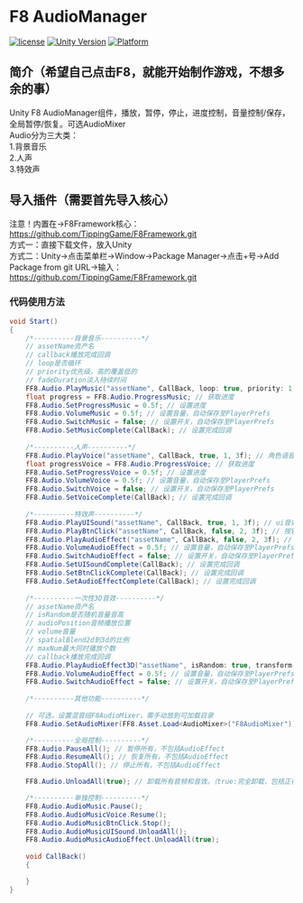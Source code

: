 # F8 AudioManager

[![license](http://img.shields.io/badge/license-MIT-green.svg)](https://opensource.org/licenses/MIT) 
[![Unity Version](https://img.shields.io/badge/unity-2021|2022|2023|6000-blue)](https://unity.com) 
[![Platform](https://img.shields.io/badge/platform-Win%20%7C%20Android%20%7C%20iOS%20%7C%20Mac%20%7C%20Linux%20%7C%20WebGL-orange)]() 

## 简介（希望自己点击F8，就能开始制作游戏，不想多余的事）
Unity F8 AudioManager组件，播放，暂停，停止，进度控制，音量控制/保存，全局暂停/恢复。可选AudioMixer  
Audio分为三大类：  
1.背景音乐  
2.人声  
3.特效声  

## 导入插件（需要首先导入核心）
注意！内置在->F8Framework核心：https://github.com/TippingGame/F8Framework.git  
方式一：直接下载文件，放入Unity  
方式二：Unity->点击菜单栏->Window->Package Manager->点击+号->Add Package from git URL->输入：https://github.com/TippingGame/F8Framework.git  

### 代码使用方法
```C#
void Start()
{
    /*----------背景音乐----------*/
    // assetName资产名
    // callback播放完成回调
    // loop是否循环
    // priority优先级，高的覆盖低的
    // fadeDuration淡入持续时间
    FF8.Audio.PlayMusic("assetName", CallBack, loop: true, priority: 1, fadeDuration: 3f); // 背景音乐
    float progress = FF8.Audio.ProgressMusic; // 获取进度
    FF8.Audio.SetProgressMusic = 0.5f; // 设置进度
    FF8.Audio.VolumeMusic = 0.5f; // 设置音量，自动保存至PlayerPrefs
    FF8.Audio.SwitchMusic = false; // 设置开关，自动保存至PlayerPrefs
    FF8.Audio.SetMusicComplete(CallBack); // 设置完成回调
    
    /*----------人声----------*/
    FF8.Audio.PlayVoice("assetName", CallBack, true, 1, 3f); // 角色语音
    float progressVoice = FF8.Audio.ProgressVoice; // 获取进度
    FF8.Audio.SetProgressVoice = 0.5f; // 设置进度
    FF8.Audio.VolumeVoice = 0.5f; // 设置音量，自动保存至PlayerPrefs
    FF8.Audio.SwitchVoice = false; // 设置开关，自动保存至PlayerPrefs
    FF8.Audio.SetVoiceComplete(CallBack); // 设置完成回调
    
    /*----------特效声----------*/
    FF8.Audio.PlayUISound("assetName", CallBack, true, 1, 3f); // ui音效
    FF8.Audio.PlayBtnClick("assetName", CallBack, false, 2, 3f); // 按钮音效
    FF8.Audio.PlayAudioEffect("assetName", CallBack, false, 2, 3f); // 音效特效
    FF8.Audio.VolumeAudioEffect = 0.5f; // 设置音量，自动保存至PlayerPrefs
    FF8.Audio.SwitchAudioEffect = false; // 设置开关，自动保存至PlayerPrefs
    FF8.Audio.SetUISoundComplete(CallBack); // 设置完成回调
    FF8.Audio.SetBtnClickComplete(CallBack); // 设置完成回调
    FF8.Audio.SetAudioEffectComplete(CallBack); // 设置完成回调
    
    /*----------一次性3D音效----------*/
    // assetName资产名
    // isRandom是否随机音量音高
    // audioPosition音频播放位置
    // volume音量
    // spatialBlend2d到3d的比例
    // maxNum最大同时播放个数
    // callback播放完成回调
    FF8.Audio.PlayAudioEffect3D("assetName", isRandom: true, transform.position, volume: 1f, spatialBlend: 1f, maxNum: 5, CallBack);
    FF8.Audio.VolumeAudioEffect = 0.5f; // 设置音量，自动保存至PlayerPrefs
    FF8.Audio.SwitchAudioEffect = false; // 设置开关，自动保存至PlayerPrefs
    
    /*----------其他功能----------*/
    
    // 可选，设置混音组F8AudioMixer，需手动放到可加载目录
    FF8.Audio.SetAudioMixer(FF8.Asset.Load<AudioMixer>("F8AudioMixer"));

    /*----------全局控制----------*/
    FF8.Audio.PauseAll(); // 暂停所有，不包括AudioEffect
    FF8.Audio.ResumeAll(); // 恢复所有，不包括AudioEffect
    FF8.Audio.StopAll(); // 停止所有，不包括AudioEffect

    FF8.Audio.UnloadAll(true); // 卸载所有音频和音效。（true:完全卸载，包括正在使用的）

    /*----------单独控制----------*/
    FF8.Audio.AudioMusic.Pause();
    FF8.Audio.AudioMusicVoice.Resume();
    FF8.Audio.AudioMusicBtnClick.Stop();
    FF8.Audio.AudioMusicUISound.UnloadAll();
    FF8.Audio.AudioMusicAudioEffect.UnloadAll(true);
    
    void CallBack()
    {

    }
}
```


